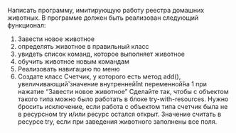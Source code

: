 Написать программу, имитирующую работу реестра домашних животных.
В программе должен быть реализован следующий функционал:
1. Завести новое животное
2. определять животное в правильный класс 
3. увидеть список команд, которое выполняет животное 
4. обучить животное новым командам 
5. Реализовать навигацию по меню 
6. Создате класс Счетчик, у которого есть метод add(), увеличивающий̆
    значение внутренней̆int переменной̆на 1 при нажатие “Завести новое
    животное” Сделайте так, чтобы с объектом такого типа можно было работать в
    блоке try-with-resources. Нужно бросить исключение, если работа с объектом
    типа счетчик была не в ресурсном try и/или ресурс остался открыт. Значение
    считать в ресурсе try, если при заведения животного заполнены все поля.